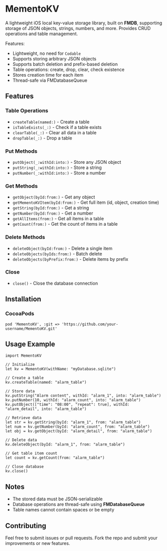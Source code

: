 # MementoKV

A lightweight iOS local key-value storage library, built on **FMDB**, supporting storage of JSON objects, strings, numbers, and more. Provides CRUD operations and table management.

Features:

- Lightweight, no need for `Codable`
- Supports storing arbitrary JSON objects
- Supports batch deletion and prefix-based deletion
- Table operations: create, drop, clear, check existence
- Stores creation time for each item
- Thread-safe via FMDatabaseQueue



## Features

### Table Operations

- `createTable(named:)` - Create a table
- `isTableExists(_:)` - Check if a table exists
- `clearTable(_:)` - Clear all data in a table
- `dropTable(_:)` - Drop a table

### Put Methods

- `putObject(_:withId:into:)` - Store any JSON object
- `putString(_:withId:into:)` - Store a string
- `putNumber(_:withId:into:)` - Store a number

### Get Methods

- `getObject(byId:from:)` - Get any object
- `getMementoKVItem(byId:from:)` - Get full item (id, object, creation time)
- `getString(byId:from:)` - Get a string
- `getNumber(byId:from:)` - Get a number
- `getAllItems(from:)` - Get all items in a table
- `getCount(from:)` - Get the count of items in a table

### Delete Methods

- `deleteObject(byId:from:)` - Delete a single item
- `deleteObjects(byIds:from:)` - Batch delete
- `deleteObjects(byPrefix:from:)` - Delete items by prefix

### Close

- `close()` - Close the database connection



## Installation

### CocoaPods

```
pod 'MementoKV', :git => 'https://github.com/your-username/MementoKV.git'
```



## Usage Example

```
import MementoKV

// Initialize
let kv = MementoKV(withName: "myDatabase.sqlite")

// Create a table
kv.createTable(named: "alarm_table")

// Store data
kv.putString("Alarm content", withId: "alarm_1", into: "alarm_table")
kv.putNumber(10, withId: "alarm_count", into: "alarm_table")
kv.putObject(["time": "08:00", "repeat": true], withId: "alarm_detail", into: "alarm_table")

// Retrieve data
let str = kv.getString(byId: "alarm_1", from: "alarm_table")
let num = kv.getNumber(byId: "alarm_count", from: "alarm_table")
let obj = kv.getObject(byId: "alarm_detail", from: "alarm_table")

// Delete data
kv.deleteObject(byId: "alarm_1", from: "alarm_table")

// Get table item count
let count = kv.getCount(from: "alarm_table")

// Close database
kv.close()
```



## Notes

- The stored data must be JSON-serializable
- Database operations are thread-safe using **FMDatabaseQueue**
- Table names cannot contain spaces or be empty



## Contributing

Feel free to submit issues or pull requests. Fork the repo and submit your improvements or new features.
